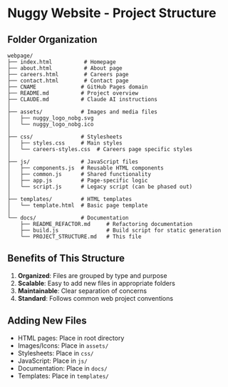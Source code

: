 # Nuggy Website - Project Structure

## Folder Organization

```
webpage/
├── index.html          # Homepage
├── about.html          # About page
├── careers.html        # Careers page
├── contact.html        # Contact page
├── CNAME              # GitHub Pages domain
├── README.md          # Project overview
├── CLAUDE.md          # Claude AI instructions
│
├── assets/            # Images and media files
│   ├── nuggy_logo_nobg.svg
│   └── nuggy_logo_nobg.ico
│
├── css/               # Stylesheets
│   ├── styles.css     # Main styles
│   └── careers-styles.css  # Careers page specific styles
│
├── js/                # JavaScript files
│   ├── components.js  # Reusable HTML components
│   ├── common.js      # Shared functionality
│   ├── app.js         # Page-specific logic
│   └── script.js      # Legacy script (can be phased out)
│
├── templates/         # HTML templates
│   └── template.html  # Basic page template
│
└── docs/              # Documentation
    ├── README_REFACTOR.md     # Refactoring documentation
    ├── build.js               # Build script for static generation
    └── PROJECT_STRUCTURE.md   # This file
```

## Benefits of This Structure

1. **Organized**: Files are grouped by type and purpose
2. **Scalable**: Easy to add new files in appropriate folders
3. **Maintainable**: Clear separation of concerns
4. **Standard**: Follows common web project conventions

## Adding New Files

- HTML pages: Place in root directory
- Images/Icons: Place in `assets/`
- Stylesheets: Place in `css/`
- JavaScript: Place in `js/`
- Documentation: Place in `docs/`
- Templates: Place in `templates/`
